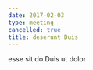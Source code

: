 ```yaml
---
date: 2017-02-03
type: meeting
cancelled: true
title: deserunt Duis
---
```

esse sit do Duis ut dolor
